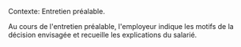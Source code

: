 Contexte: Entretien préalable.

Au cours de l'entretien préalable, l'employeur indique les motifs de la décision envisagée et recueille les explications du salarié.